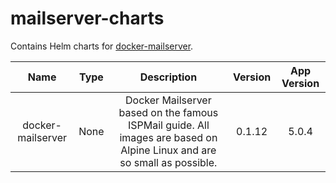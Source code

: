 # mailserver-charts
Contains Helm charts for [docker-mailserver](https://github.com/jeboehm/docker-mailserver).

<!-- table_start -->
|        Name       | Type |                                                       Description                                                       | Version | App Version |
| :---------------: | :--: | :---------------------------------------------------------------------------------------------------------------------: | :-----: | :---------: |
| docker-mailserver | None | Docker Mailserver based on the famous ISPMail guide. All images are based on Alpine Linux and are so small as possible. |  0.1.12 |    5.0.4    |
<!-- table_end -->
